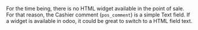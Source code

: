 For the time being, there is no HTML widget available in the point of
sale. For that reason, the Cashier comment (`pos_comment`) is a simple
Text field. If a widget is available in odoo, it could be great to
switch to a HTML field text.
